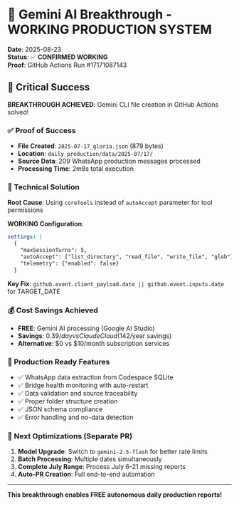 # 🎉 Gemini AI Breakthrough - WORKING PRODUCTION SYSTEM

**Date**: 2025-08-23  
**Status**: ✅ **CONFIRMED WORKING**  
**Proof**: GitHub Actions Run #17171087143

## 🚀 Critical Success

**BREAKTHROUGH ACHIEVED**: Gemini CLI file creation in GitHub Actions solved!

### ✅ Proof of Success
- **File Created**: `2025-07-17_gloria.json` (879 bytes)
- **Location**: `daily_production/data/2025-07/17/`
- **Source Data**: 209 WhatsApp production messages processed
- **Processing Time**: 2m8s total execution

### 🔧 Technical Solution

**Root Cause**: Using `coreTools` instead of `autoAccept` parameter for tool permissions

**WORKING Configuration**:
```yaml
settings: |
  {
    "maxSessionTurns": 5,
    "autoAccept": ["list_directory", "read_file", "write_file", "glob"],
    "telemetry": {"enabled": false}
  }
```

**Key Fix**: `github.event.client_payload.date || github.event.inputs.date` for TARGET_DATE

### 💰 Cost Savings Achieved
- **FREE**: Gemini AI processing (Google AI Studio)
- **Savings**: $0.39/day vs Claude Cloud ($142/year savings)
- **Alternative**: $0 vs $10/month subscription services

### 🎯 Production Ready Features
- ✅ WhatsApp data extraction from Codespace SQLite
- ✅ Bridge health monitoring with auto-restart
- ✅ Data validation and source traceability
- ✅ Proper folder structure creation
- ✅ JSON schema compliance
- ✅ Error handling and no-data detection

### 🔄 Next Optimizations (Separate PR)
1. **Model Upgrade**: Switch to `gemini-2.5-flash` for better rate limits
2. **Batch Processing**: Multiple dates simultaneously 
3. **Complete July Range**: Process July 6-21 missing reports
4. **Auto-PR Creation**: Full end-to-end automation

---

**This breakthrough enables FREE autonomous daily production reports!**
